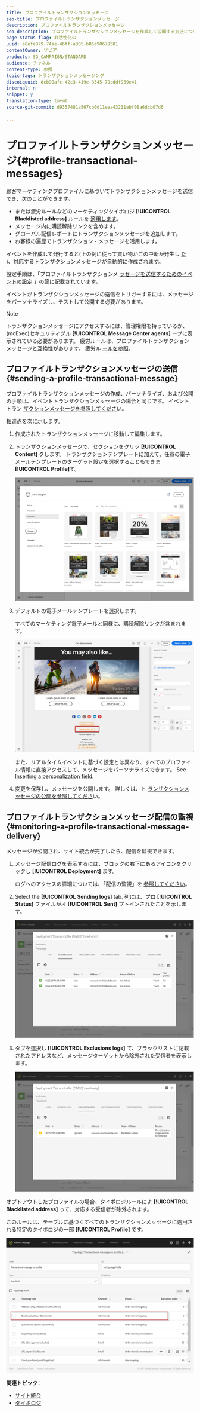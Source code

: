 ```yaml
---
title: プロファイルトランザクションメッセージ
seo-title: プロファイルトランザクションメッセージ
description: プロファイルトランザクションメッセージ
seo-description: プロファイルトランザクションメッセージを作成して公開する方法について説明します。
page-status-flag: 非活性化の
uuid: a8efe979-74ae-46ff-a305-b86a90679581
contentOwner: ソビア
products: SG_CAMPAIGN/STANDARD
audience: チャネル
content-type: 参照
topic-tags: トランザクションメッセージング
discoiquuid: dcb90afc-42c3-419e-8345-79cddf969e41
internal: n
snippet: y
translation-type: tm+mt
source-git-commit: d9357481a567cb0d11eea43211abf08a6dcb07d6

---
```



# プロファイルトランザクションメッセージ{#profile-transactional-messages}

顧客マーケティングプロファイルに基づいてトランザクションメッセージを送信でき、次のことができます。

* または疲労ルールなどのマーケティングタイポロジ **[!UICONTROL Blacklisted address]** ルールを [適用します](../../administration/using/fatigue-rules.md)。
* メッセージ内に購読解除リンクを含めます。
* グローバル配信レポートにトランザクションメッセージを追加します。
* お客様の遍歴でトランザクション・メッセージを活用します。

イベントを作成して発行すると(上の例に従って買い物かごの中断が発生し [た](../../channels/using/about-transactional-messaging.md#transactional-messaging-operating-principle) )、対応するトランザクションメッセージが自動的に作成されます。

設定手順は、「プロファイルトランザクションメ [ッセージを送信するためのイベントの設定](../../administration/using/configuring-transactional-messaging.md#use-case--configuring-an-event-to-send-a-transactional-message) 」の節に記載されています。

イベントがトランザクションメッセージの送信をトリガーするには、メッセージをパーソナライズし、テストして公開する必要があります。

>[!NOTE]
>
>トランザクションメッセージにアクセスするには、管理権限を持っているか、(mcExec)セキュリティグル **[!UICONTROL Message Center agents]** ープに表示されている必要があります。 疲労ルールは、プロファイルトランザクションメッセージと互換性があります。 疲労ル [ールを参照](../../administration/using/fatigue-rules.md)。

## プロファイルトランザクションメッセージの送信 {#sending-a-profile-transactional-message}

プロファイルトランザクションメッセージの作成、パーソナライズ、および公開の手順は、イベントトランザクションメッセージの場合と同じです。 イベントトラン [ザクションメッセージを参照してくださ](../../channels/using/event-transactional-messages.md)い。

相違点を次に示します。

1. 作成されたトランザクションメッセージに移動して編集します。
1. トランザクションメッセージで、セクションをクリッ **[!UICONTROL Content]** クします。 トランザクションテンプレートに加えて、任意の電子メールテンプレートのターゲット設定を選択することもできま **[!UICONTROL Profile]**&#x200B;す。

   ![](assets/message-center_marketing_templates.png)

1. デフォルトの電子メールテンプレートを選択します。

   すべてのマーケティング電子メールと同様に、購読解除リンクが含まれます。

   ![](assets/message-center_marketing_perso_unsubscription.png)

   また、リアルタイムイベントに基づく設定とは異なり、すべてのプロファイル情報に直接アクセスして、メッセージをパーソナライズできます。 See [Inserting a personalization field](../../designing/using/personalization.md#inserting-a-personalization-field).

1. 変更を保存し、メッセージを公開します。 詳しくは、ト [ランザクションメッセージの公開を参照してくださ](../../channels/using/event-transactional-messages.md#publishing-a-transactional-message)い。

## プロファイルトランザクションメッセージ配信の監視 {#monitoring-a-profile-transactional-message-delivery}

メッセージが公開され、サイト統合が完了したら、配信を監視できます。

1. メッセージ配信ログを表示するには、ブロックの右下にあるアイコンをクリックし **[!UICONTROL Deployment]** ます。

   ログへのアクセスの詳細については、「配信の監視」を [参照してください](../../sending/using/monitoring-a-delivery.md)。

1. Select the **[!UICONTROL Sending logs]** tab. 列には、プロ **[!UICONTROL Status]** ファイルがオ **[!UICONTROL Sent]** プトインされたことを示します。

   ![](assets/message-center_marketing_sending_logs.png)

1. タブを選択し **[!UICONTROL Exclusions logs]** て、ブラックリストに記載されたアドレスなど、メッセージターゲットから除外された受信者を表示します。

   ![](assets/message-center_marketing_exclusion_logs.png)

オプトアウトしたプロファイルの場合、タイポロジルールによ **[!UICONTROL Blacklisted address]** って、対応する受信者が除外されます。

このルールは、テーブルに基づくすべてのトランザクションメッセージに適用される特定のタイポロジの一部 **[!UICONTROL Profile]** です。

![](assets/message-center_marketing_typology.png)

**関連トピック**：

* [サイト統合](../../administration/using/configuring-transactional-messaging.md#integrating-the-triggering-of-the-event-in-a-website)
* [タイポロジ](../../administration/using/about-typology-rules.md)


